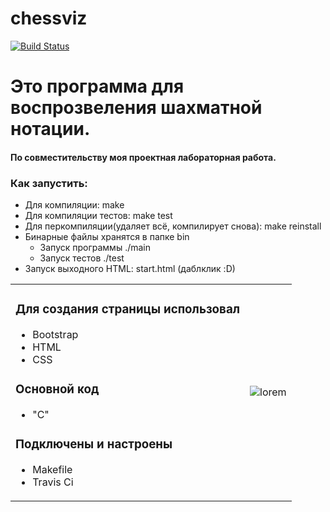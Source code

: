 # chessviz

[![Build Status](https://travis-ci.com/liember/chessviz.svg?token=Dw3ku8C1M6CxLJR5j8ZN&branch=master)](https://travis-ci.com/liember/chessviz)

<H1>Это программа для воспрозвеления шахматной нотации.</H1>
<H4>По совместительству моя проектная лабораторная работа.</H4>

<table border="0">
  <tr>
    <td>  
      <H3>Для создания страницы использовал</H3>
      <ul>
        <li>Bootstrap</li>
        <li>HTML</li>
        <li>CSS</li>  
      </ul>
      <H3>Основной код</H3>
      <ul>
        <li>"С"</li>
      </ul>
      <H3>Подключены и настроены</H3>
      <ul>
        <li>Makefile</li>
        <li>Travis Ci</li>  
      </ul>
    </td>
    <td><img src="https://bipbap.ru/wp-content/uploads/2017/10/0_8eb56_842bba74_XL-640x400.jpg" alt="lorem""></td>
  </tr>
      <H3>Как запустить:</H3>
      <ul>
        <li>Для компиляции: make</li>
        <li>Для компиляции тестов: make test</li>
        <li>Для перкомпиляции(удаляет всё, компилирует снова): make reinstall</li>
        <li>Бинарные файлы хранятся в папке bin
          <ul>
           <li>Запуск программы ./main</li>  
           <li>Запуск тестов ./test</li>              
          </ul>
        </li>
      <li>Запуск выходного HTML: start.html (даблклик :D) </li>
      </ul>
</table>
